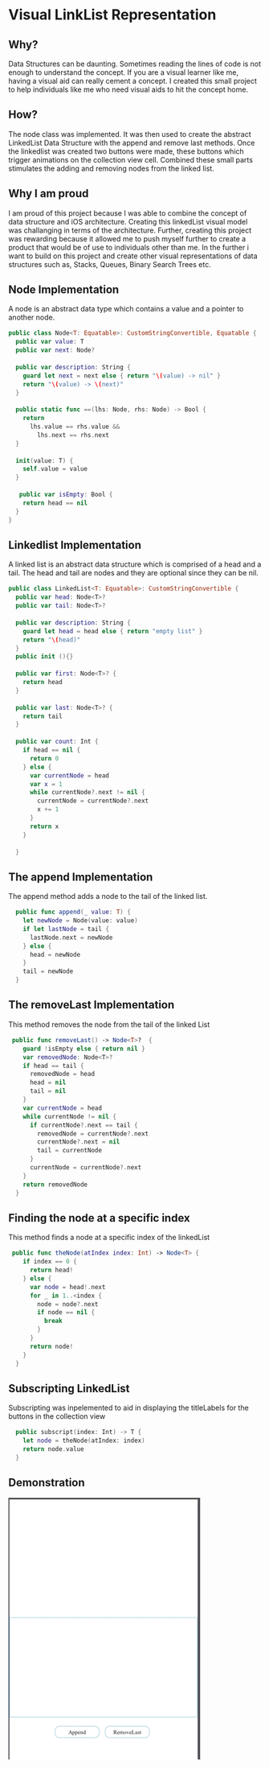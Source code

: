 # Visual LinkList Representation

## Why?

Data Structures can be daunting. Sometimes reading the lines of code is not enough to understand the concept. If you are a visual learner like me, having a visual aid can really cement a concept. I created this small project to help individuals like me who need visual aids to hit the concept home. 

## How?

The node class was implemented. It was then used to create the abstract LinkedList Data Structure with the append and remove last methods. Once the linkedlist was created two buttons were made, these buttons which trigger animations on the collection view cell. Combined these small parts stimulates the adding and removing nodes from the linked list. 

## Why I am proud

I am proud of this project because I was able to combine the concept of data structure and iOS architecture. Creating this linkedList visual model was challanging in terms of the architecture. Further, creating this project was rewarding because it allowed me to push myself further to create a product that would be of use to individuals other than me. In the further i want to build on this project and create other visual representations of data structures such as, Stacks, Queues, Binary Search Trees etc.

## Node Implementation

A node is an abstract data type which contains a value and a pointer to another node. 

```swift
public class Node<T: Equatable>: CustomStringConvertible, Equatable {
  public var value: T
  public var next: Node?
  
  public var description: String {
    guard let next = next else { return "\(value) -> nil" }
    return "\(value) -> \(next)"
  }
  
  public static func ==(lhs: Node, rhs: Node) -> Bool {
    return
      lhs.value == rhs.value &&
        lhs.next == rhs.next
  }
  
  init(value: T) {
    self.value = value
  }
  
   public var isEmpty: Bool {
    return head == nil
  }
}
```
## Linkedlist Implementation

A linked list is an abstract data structure which is comprised of a head and a tail. The head and tail are nodes and they are optional since they can be nil.

```swift
public class LinkedList<T: Equatable>: CustomStringConvertible {
  public var head: Node<T>?
  public var tail: Node<T>?
  
  public var description: String {
    guard let head = head else { return "empty list" }
    return "\(head)"
  }
  public init (){}
  
  public var first: Node<T>? {
    return head
  }
  
  public var last: Node<T>? {
    return tail
  }
  
  public var count: Int {
    if head == nil {
      return 0
    } else {
      var currentNode = head
      var x = 1
      while currentNode?.next != nil {
        currentNode = currentNode?.next
        x += 1
      }
      return x
    }
    
  }
```
## The append Implementation

The append method adds a node to the tail of the linked list.

```swift
  public func append(_ value: T) {
    let newNode = Node(value: value)
    if let lastNode = tail {
      lastNode.next = newNode
    } else {
      head = newNode
    }
    tail = newNode
  }
```
## The removeLast Implementation

This method removes the node from the tail of the linked List

```swift 
 public func removeLast() -> Node<T>?  {
    guard !isEmpty else { return nil }
    var removedNode: Node<T>?
    if head == tail {
      removedNode = head
      head = nil
      tail = nil
    }
    var currentNode = head
    while currentNode != nil {
      if currentNode?.next == tail {
        removedNode = currentNode?.next
        currentNode?.next = nil
        tail = currentNode
      }
      currentNode = currentNode?.next
    }
    return removedNode
  }
```
## Finding the node at a specific index

This method finds a node at a specific index of the linkedList

```swift
 public func theNode(atIndex index: Int) -> Node<T> {
    if index == 0 {
      return head!
    } else {
      var node = head!.next
      for _ in 1..<index {
        node = node?.next
        if node == nil { 
          break
        }
      }
      return node!
    }
  }
```

## Subscripting LinkedList

Subscripting was inpelemented to aid in displaying the titleLabels for the buttons in the collection view

```swift
  public subscript(index: Int) -> T {
    let node = theNode(atIndex: index)
    return node.value
  }
 ```
## Demonstration

![gif](https://github.com/Ashlirankin18/VisualLinkListRepresentation/blob/master/anotherLinklistgif.gif)
